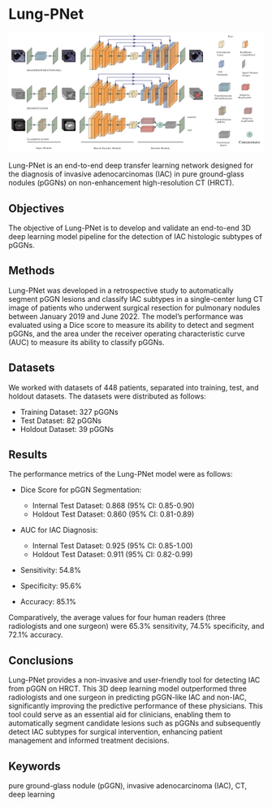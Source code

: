 # Lung-PNet

![Lung-PNet](./assets/banner.png)

Lung-PNet is an end-to-end deep transfer learning network designed for the diagnosis of invasive adenocarcinomas (IAC) in pure ground-glass nodules (pGGNs) on non-enhancement high-resolution CT (HRCT). 

## Objectives
The objective of Lung-PNet is to develop and validate an end-to-end 3D deep learning model pipeline for the detection of IAC histologic subtypes of pGGNs. 

## Methods
Lung-PNet was developed in a retrospective study to automatically segment pGGN lesions and classify IAC subtypes in a single-center lung CT image of patients who underwent surgical resection for pulmonary nodules between January 2019 and June 2022. The model’s performance was evaluated using a Dice score to measure its ability to detect and segment pGGNs, and the area under the receiver operating characteristic curve (AUC) to measure its ability to classify pGGNs.

## Datasets
We worked with datasets of 448 patients, separated into training, test, and holdout datasets. The datasets were distributed as follows:
- Training Dataset: 327 pGGNs
- Test Dataset: 82 pGGNs
- Holdout Dataset: 39 pGGNs

## Results
The performance metrics of the Lung-PNet model were as follows:

- Dice Score for pGGN Segmentation:
  - Internal Test Dataset: 0.868 (95% CI: 0.85-0.90)
  - Holdout Test Dataset: 0.860 (95% CI: 0.81-0.89)
  
- AUC for IAC Diagnosis:
  - Internal Test Dataset: 0.925 (95% CI: 0.85-1.00)
  - Holdout Test Dataset: 0.911 (95% CI: 0.82-0.99)

- Sensitivity: 54.8%
- Specificity: 95.6%
- Accuracy: 85.1%

Comparatively, the average values for four human readers (three radiologists and one surgeon) were 65.3% sensitivity, 74.5% specificity, and 72.1% accuracy. 

## Conclusions
Lung-PNet provides a non-invasive and user-friendly tool for detecting IAC from pGGN on HRCT. This 3D deep learning model outperformed three radiologists and one surgeon in predicting pGGN-like IAC and non-IAC, significantly improving the predictive performance of these physicians. This tool could serve as an essential aid for clinicians, enabling them to automatically segment candidate lesions such as pGGNs and subsequently detect IAC subtypes for surgical intervention, enhancing patient management and informed treatment decisions.

## Keywords
pure ground-glass nodule (pGGN), invasive adenocarcinoma (IAC), CT, deep learning
